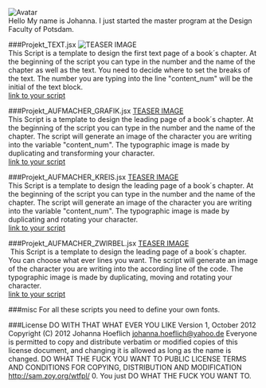 ![Avatar](https://raw.github.com/fabiantheblind/auto-typo-adbe-id/master/JohannaHoeflich/avatar_johanna.png)  
Hello
My name is Johanna. I just started the master program at the Design Faculty of Potsdam.  

###Projekt_TEXT.jsx
![TEASER IMAGE](https://raw.github.com/fabiantheblind/auto-typo-adbe-id/master/JohannaHoeflich/Projekt_TEXT.png)   
This Script is a template to design the first text page of a book´s chapter. At the beginning of the script you can type in the number and the name of the chapter as well as the text. You need to decide where to set the breaks of the text. The number you are typing into the line "content_num" will be the initial of the text block.  
[link to your script](https://raw.github.com/fabiantheblind/auto-typo-adbe-id/master/JohannaHoeflich/Projekt_TEXT.jsx)  

###Projekt_AUFMACHER_GRAFIK.jsx
[TEASER IMAGE](https://raw.github.com/fabiantheblind/auto-typo-adbe-id/master/JohannaHoeflich/Projekt_AUFMACHER_GRAFIK.png)   
This Script is a template to design the leading page of a book´s chapter. At the beginning of the script you can type in the number and the name of the chapter. The script will generate an image of the character you are writing into the variable "content_num". The typographic image is made by duplicating and transforming your character.  
[link to your script](https://raw.github.com/fabiantheblind/auto-typo-adbe-id/master/JohannaHoeflich/Projekt_AUFMACHER_GRAFIK.jsx)  

###Projekt_AUFMACHER_KREIS.jsx
[TEASER IMAGE](https://raw.github.com/fabiantheblind/auto-typo-adbe-id/master/JohannaHoeflich/Projekt_AUFMACHER_KREIS.png)   
This Script is a template to design the leading page of a book´s chapter. At the beginning of the script you can type in the number and the name of the chapter. The script will generate an image of the character you are writing into the variable "content_num". The typographic image is made by duplicating and rotating your character.  
[link to your script](https://raw.github.com/fabiantheblind/auto-typo-adbe-id/master/JohannaHoeflich/Projekt_AUFMACHER_KREIS.jsx)  

###Projekt_AUFMACHER_ZWIRBEL.jsx
[TEASER IMAGE](https://raw.github.com/fabiantheblind/auto-typo-adbe-id/master/JohannaHoeflich/Projekt_AUFMACHER_ZWIRBEL.png)  
 This Script is a template to design the leading page of a book´s chapter. You can choose what ever lines you want. The script will generate an image of the character you are writing into the according line of the code. The typographic image is made by duplicating, moving and rotating your character.  
[link to your script](https://raw.github.com/fabiantheblind/auto-typo-adbe-id/master/JohannaHoeflich/Projekt_AUFMACHER_ZWIRBEL.jsx)  

###misc
For all these scripts you need to define your own fonts.  

###License
DO WITH THAT WHAT EVER YOU LIKE Version 1, October 2012
Copyright (C) 2012 Johanna Hoeflich johanna.hoeflich@yahoo.de Everyone is permitted to copy and distribute verbatim or modified copies of this license document, and changing it is allowed as long as the name is changed.
DO WHAT THE FUCK YOU WANT TO PUBLIC LICENSE TERMS AND CONDITIONS FOR COPYING, DISTRIBUTION AND MODIFICATION http://sam.zoy.org/wtfpl/
0. You just DO WHAT THE FUCK YOU WANT TO.
